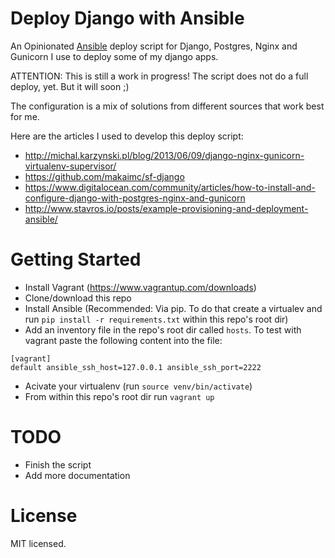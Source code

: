 # Deploy Django with Ansible

An Opinionated [Ansible](http://ansible.com) deploy script for Django, Postgres, Nginx and Gunicorn I use to deploy some of my django apps.

ATTENTION: This is still a work in progress! The script does not do a full deploy, yet. But it will soon ;)

The configuration is a mix of solutions from different sources that work best for me.

Here are the articles I used to develop this deploy script:

* http://michal.karzynski.pl/blog/2013/06/09/django-nginx-gunicorn-virtualenv-supervisor/
* https://github.com/makaimc/sf-django
* https://www.digitalocean.com/community/articles/how-to-install-and-configure-django-with-postgres-nginx-and-gunicorn
* http://www.stavros.io/posts/example-provisioning-and-deployment-ansible/

# Getting Started

* Install Vagrant (https://www.vagrantup.com/downloads)
* Clone/download this repo
* Install Ansible (Recommended: Via pip. To do that create a virtualev and run `pip install -r requirements.txt` within this repo's root dir)
* Add an inventory file in the repo's root dir called `hosts`. To test with vagrant paste the following content into the file: 

```
[vagrant]
default ansible_ssh_host=127.0.0.1 ansible_ssh_port=2222
```

* Acivate your virtualenv (run `source venv/bin/activate`)
* From within this repo's root dir run `vagrant up`

# TODO
* Finish the script
* Add more documentation

# License
MIT licensed.
